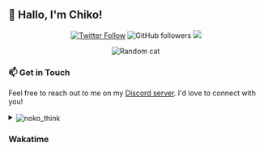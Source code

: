 ## 👋 Hallo, I'm Chiko!

<div align="center">

[![Twitter Follow](https://img.shields.io/twitter/follow/chikoxq?label=Follow)](https://twitter.com/intent/follow?screen_name=chikoxq)
![GitHub followers](https://img.shields.io/github/followers/chikof?label=Follow&style=social)
![](https://komarev.com/ghpvc/?username=chikof&color=blue)

</div>

<a href="https://cataas.com">
<img src="https://cataas.com/cat?type=square" align="right" width="300"alt="Random cat">
</a>

<div><picture><img src="https://raw.githubusercontent.com/carbon-language/carbon-lang/refs/heads/trunk/docs/images/bumper.png" alt=""></picture></div>

### 📫 Get in Touch
Feel free to reach out to me on my [Discord server](https://discord.gg/sejc7TnX6N). I'd love to connect with you!

<details>
<summary>
<img src="https://cdn3.emoji.gg/emojis/64203-noko-think.png" width="35px" height="35px" alt="noko_think" align="center">

### Wakatime
</summary>

<!--START_SECTION:waka-->
![Code Time](http://img.shields.io/badge/Code%20Time-2%2C393%20hrs%2042%20mins-blue)

![Profile Views](http://img.shields.io/badge/Profile%20Views-1-blue)

![Lines of code](https://img.shields.io/badge/From%20Hello%20World%20I%27ve%20Written-9.5%20million%20lines%20of%20code-blue)

**🐱 My GitHub Data** 

> 📦 106.2 kB Used in GitHub's Storage 
 > 
> 🏆 375 Contributions in the Year 2025
 > 
> 💼 Opted to Hire
 > 
> 📜 40 Public Repositories 
 > 
> 🔑 32 Private Repositories 
 > 
**I'm a Night 🦉** 

```text
🌞 Morning                935 commits         █░░░░░░░░░░░░░░░░░░░░░░░░   05.16 % 
🌆 Daytime                5727 commits        ████████░░░░░░░░░░░░░░░░░   31.58 % 
🌃 Evening                8545 commits        ████████████░░░░░░░░░░░░░   47.11 % 
🌙 Night                  2930 commits        ████░░░░░░░░░░░░░░░░░░░░░   16.15 % 
```
📅 **I'm Most Productive on Sunday** 

```text
Monday                   2113 commits        ███░░░░░░░░░░░░░░░░░░░░░░   11.65 % 
Tuesday                  1279 commits        ██░░░░░░░░░░░░░░░░░░░░░░░   07.05 % 
Wednesday                2516 commits        ███░░░░░░░░░░░░░░░░░░░░░░   13.87 % 
Thursday                 2650 commits        ████░░░░░░░░░░░░░░░░░░░░░   14.61 % 
Friday                   3380 commits        █████░░░░░░░░░░░░░░░░░░░░   18.64 % 
Saturday                 2397 commits        ███░░░░░░░░░░░░░░░░░░░░░░   13.22 % 
Sunday                   3802 commits        █████░░░░░░░░░░░░░░░░░░░░   20.96 % 
```


📊 **This Week I Spent My Time On** 

```text
🕑︎ Time Zone: Europe/London

💬 Programming Languages: 
Rust                     6 hrs 12 mins       ██████████████████░░░░░░░   73.22 % 
TOML                     32 mins             ██░░░░░░░░░░░░░░░░░░░░░░░   06.47 % 
Makefile                 27 mins             █░░░░░░░░░░░░░░░░░░░░░░░░   05.43 % 
Markdown                 26 mins             █░░░░░░░░░░░░░░░░░░░░░░░░   05.24 % 
YAML                     16 mins             █░░░░░░░░░░░░░░░░░░░░░░░░   03.17 % 

🔥 Editors: 
Neovim                   8 hrs 29 mins       █████████████████████████   100.00 % 

💻 Operating System: 
Linux                    8 hrs 29 mins       █████████████████████████   100.00 % 
```

**I Mostly Code in TypeScript** 

```text
TypeScript               32 repos            ██████████░░░░░░░░░░░░░░░   40.51 % 
Rust                     29 repos            █████████░░░░░░░░░░░░░░░░   36.71 % 
Nix                      6 repos             ██░░░░░░░░░░░░░░░░░░░░░░░   07.59 % 
Lua                      3 repos             █░░░░░░░░░░░░░░░░░░░░░░░░   03.80 % 
Svelte                   1 repo              ░░░░░░░░░░░░░░░░░░░░░░░░░   01.27 % 
```




 Last Updated on 12/07/2025 01:14:19 UTC
<!--END_SECTION:waka-->

</details>

<!--
<p align="center">
     <a href="https://discord.gg/HhybNhchcC"><img src="https://invidget.switchblade.xyz/sejc7TnX6N" align="center" ><a>
</p> 
-->
